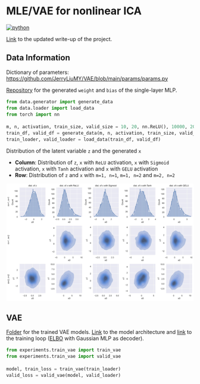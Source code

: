 # MLE/VAE for nonlinear ICA
<p>
    <a href="https://www.python.org/">
    <img src="https://img.shields.io/badge/python-v3-brightgreen.svg" alt="python"></a> &nbsp;
</p>

<a href="./__resources__/ICA/main.pdf" target="_blank">Link</a> to the updated write-up of the project.

## Data Information
Dictionary of parameters: https://github.com/JerryLiuMY/VAE/blob/main/params/params.py

<a href="https://drive.google.com/drive/folders/1Uep9CpOhQor72GXVWeb7ax2kO7O7wFco?usp=sharing" target="_blank">Repository</a> for the generated `weight` and `bias` of the single-layer MLP.

```python
from data.generator import generate_data
from data.loader import load_data
from torch import nn

m, n, activation, train_size, valid_size = 10, 20, nn.ReLU(), 10000, 2000
train_df, valid_df = generate_data(m, n, activation, train_size, valid_size)
train_loader, valid_loader = load_data(train_df, valid_df)
```

Distribution of the latent variable `z` and the generated `x`
- **Column**: Distribution of `z`, `x` with `ReLU` activation, `x` with `Sigmoid` activation, `x` with `Tanh` activation and `x` with `GELU` activation
- **Row**: Distribution of `z` and `x` with `m=1, n=1`, `m=1, n=2` and `m=2, n=2`

![alt text](./__resources__/data_dist.jpg?raw=true "Title")

## VAE
<a href="https://drive.google.com/drive/folders/1HNsTgwhNfs60Dx9ef7eQuOsU6ftaono8?usp=sharing">Folder</a> for the trained VAE models. <a href="./models/vae.py">Link</a> to the model architecture and <a href="./experiments/train_vae.py">link</a> to the training loop (<a href="https://github.com/JerryLiuMY/ICA/blob/955ad3fc26c19cfb9b6da82a528254e3094cbca2/experiments/train_vae.py#L88">ELBO</a> with Gaussian MLP as decoder).


```python
from experiments.train_vae import train_vae
from experiments.train_vae import valid_vae

model, train_loss = train_vae(train_loader)
valid_loss = valid_vae(model, valid_loader)
```
